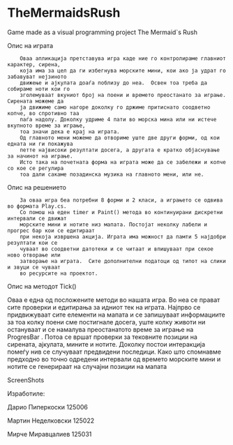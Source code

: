 TheMermaidsRush
===============

Game made as a visual programming project
The Mermaid`s Rush
 
Опис на играта

		Оваа апликација претставува игра каде ние го контролираме главниот карактер, сирена,
		која има за цел да ги избегнува морските мини, кои ако ја удрат го забавуват нејзиното 
		движење и ајкулата доаѓа поблизу до неа.  Освен тоа треба да собираме ноти кои го 
		зголемуваат вкуниот број на поени и времето преостанато за играње. Сирената можеме да 
		ја движиме само нагоре доколку го држиме притиснато соодветно копче, во спротивно таа 
		паѓа надолу. Доколку удриме 4 пати во морска мина или ни истече вкупното време за играње,
		тоа значи дека е крај на играта. 
		Од главното мени можеме да отвориме уште две други форми, од кои едната ни ги покажува 
		петте највисоки резултати досега, а другата е кратко објаснување за начинот на играње. 
		Исто така на почетната форма на играта може да се забележи и копче со кое се регулира 
		тоа дали сакаме позадинска музика на главното мени, или не.
		
Опис на решението
		
		За оваа игра беа потребни 8 форми и 2 класи, а играњето се одвива во формата Play.cs. 
		Со помош на еден timer и Paint() метода во континуирани дискретни интервали се движат 
		морските мини и нотите низ мапата. Постојат неколку лабели и прогрес бар кои се едитираат
		при некоја извршена акција. Играта има можност да памти 5 најдобри резултати кои се 
		чуваат во соодветни датотеки и се читаат и впишуваат при секое ново отворање или 
		затворање на играта.  Сите дополнителни податоци од типот на слики и звуци се чуваат 
		во ресурсите на проектот.  

Опис на методот Tick()
     
Оваа е една од посложените методи во нашата игра. Во неа се прават сите проверки и едитирања за идниот тек на играта. Најпрво се придвижуваат сите елементи на мапата и се запишуваат информациите за тоа колку поени сме постигнале досега, уште колку животи ни остануваат и се намалува преостанатото време за играње на ProgresBar . Потоа се вршат проверки за тековните позиции на сирената, ајкулата, мините и нотите. Доколку постои интеракција помеѓу нив се случуваат предвидени последици. Како што спомнавме предходно во точно одредени интервали од времето морските мини и нотите се генерираат на случајни позиции на мапата


ScreenShots
 
 
 
 
 
 

Изработиле:

Дарио Пиперкоски 125006

Мартин Неделковски 125022

Мирче Миравцалиев 125031
